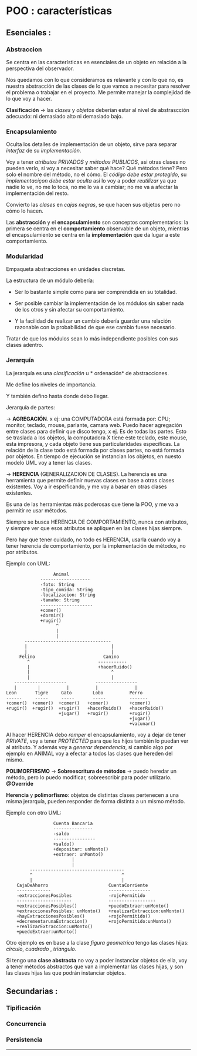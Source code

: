 # POO : características

## Esenciales :

### Abstraccion

Se centra en las características en esenciales de un objeto en relación a la perspectiva del observador.

Nos quedamos con lo que consideramos es relavante y con lo que no, es nuestra abstracción de las clases de lo que vamos a necesitar para resolver el problema o trabajar en el proyecto. Me permite manejar la complejidad de lo que voy a hacer.

**Clasificación** -> las *clases* y *objetos* deberían estar al nivel de abstrascción adecuado: ni demasiado alto ni demasiado bajo.


### Encapsulamiento

Oculta los detalles de implementación de un objeto, sirve para separar *interfaz* de su *implementación*.

Voy a tener *atributos PRIVADOS* y *métodos PUBLICOS*, asi otras clases no pueden verlo, si voy a necesitar saber qué hace? Qué métodos tiene? Pero solo el nombre del método, no el cómo. El *código debe estar protegido*, su *implementaciçon debe estar oculta* asi lo voy a poder *reutilizar* ya que nadie lo ve, no me lo toca, no me lo va a cambiar; no me va a afectar  la implementación del resto.

Convierto las *clases* en *cajas negras*, se que hacen sus objetos pero no cómo lo hacen.

Las **abstracción** y el **encapsulamiento** son conceptos complementarios: la primera se centra en el **comportamiento** observable de un objeto, mientras el encapsulamiento se centra en la **implementación** que da lugar a este comportamiento.


### Modularidad

Empaqueta abstracciones en unidades discretas.

La estructura de un módulo debería:

   * Ser lo bastante simple como para ser comprendida en su totalidad.
   
   * Ser posible cambiar la implementación de los módulos sin saber nada de los otros y sin afectar su comportamiento.
   
   * Y la facilidad de realizar un cambio debería guardar una relación razonable con la probabilidad de que ese cambio fuese necesario.

Tratar de que los módulos sean lo más independiente posibles con sus clases adentro.

### Jerarquía

La jerarquía es una *clasificación* u * ordenación* de abstracciones.

Me define los niveles de importancia.

Y también defino hasta donde debo llegar.

Jerarquía de partes:

-> **AGREGACIÓN**. x ej: una COMPUTADORA está formada por: CPU; monitor, teclado, mouse, parlante, camara web. Puedo hacer agregación entre clases para definir que disco tengo, x ej. Es de todas las partes. Esto se traslada a los objetos, la computadora X tiene este teclado, este mouse, esta impresora, y cada objeto tiene sus particularidades específicas. La relación de la clase todo está formada por clases partes, no está formada por objetos. En tiempo de ejecución se instancian los objetos, en nuesto modelo UML voy a tener las clases.

-> **HERENCIA** (GENERALIZACION DE CLASES). La herencia es una herramienta que permite definir nuevas clases en base a otras clases existentes. Voy a ir espeificando, y me voy a basar en otras clases existentes. 

Es una de las herramientas más poderosas que tiene la POO, y me va a permitir re usar métodos. 

Siempre se busca HERENCIA DE COMPORTAMIENTO, nunca con atributos, y siempre ver que esos atributos se apliquen en las clases hijas siempre.

Pero hay que tener cuidado, no todo es HERENCIA, usarla cuando voy a tener herencia de comportamiento, por la implementación de métodos, no por atributos.


Ejemplo con UML:

```
                  Animal
             -------------------
             -foto: String
             -tipo_comida: String
             -localizacion: String
             -tamaño: String
             --------------------
             +comer()
             +dormir()
             +rugir()
                   ^
                   |
                   |
       ---------------------------------
       |                                |
       |                                |
     Felino                          Canino
        ^                          -----------
        |                          +hacerRuido()
        |                               ^
        |                               |
   --------------------           ----------------
   |        |          |          |              |
Leon       Tigre     Gato        Lobo          Perro
------     -----     -----       -----         -------
+comer()  +comer()  +comer()   +comer()        +comer()
+rugir()  +rugir()  +rugir()   +hacerRuido()   +hacerRuido()
                    +jugar()   +rugir()        +rugir()
                                               +jugar()
                                               +vacunar()
```

Al hacer HERENCIA debo *romper* el encapsulamiento, voy a dejar de tener *PRIVATE*, voy a tener *PROTECTED* para que los hijos también lo puedan ver al atributo. Y   además voy a *generar dependencia*, si cambio algo por ejemplo en ANIMAL voy a efectar a todos las clases que hereden del mismo.

**POLIMORFIRSMO** -> **Sobreescritura de métodos** -> puedo heredar un método, pero lo puedo modificar, sobreescribir para poder utilizarlo. **@Override**

**Herencia** y **polimorfismo**: objetos de distintas clases pertenecen a una misma jerarquía, pueden responder de forma distinta a un mismo método.

Ejemplo con otro UML:

```
                  Cuenta Bancaria
                  ---------------
                  -saldo
                  ----------------
                  +saldo()
                  +depositar: unMonto()
                  +extraer: unMonto()
                         |
                         |
         ------------------------------------
         ^                                  ^ 
         |                                  |
    CajaDeAhorro                       CuentaCorriente
    -------------                      ----------------
    -extraccionesPosibles              -rojoPermitido
    ---------------------              ------------------
    +extraccionesPosibles()            +puedoExtraer:unMonto()
    +extraccionesPosibles: unMonto()   +realizarExtraccion:unMonto()
    +hayExtraccionesPosibles()         +rojoPermitido()
    +decrementarunaExtraccion()        +rojoPermitido:unMonto()
    +realizarExtraccion:unMonto()
    +puedoExtraer:unMonto()    
```
         
        
Otro ejemplo es en base a la clase *figura geometrica* tengo las clases hijas: *circulo*, *cuadrado* , *triangulo*.       
        
Si tengo una **clase abstracta** no voy a poder instanciar objetos de ella, voy a tener métodos abstractos que van a implementar las clases hijas, y son las clases hijas las que podrán instanciar objetos.

## Secundarias : 

### Tipificación

### Concurrencia

### Persistencia



---

